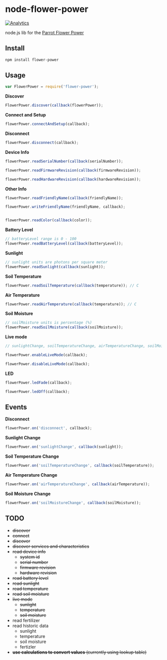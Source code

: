 node-flower-power
=================

[![Analytics](https://ga-beacon.appspot.com/UA-56089547-1/sandeepmistry/node-flower-power?pixel)](https://github.com/igrigorik/ga-beacon)

node.js lib for the [Parrot Flower Power](http://www.parrot.com/usa/products/flower-power/)


Install
-------

```sh
npm install flower-power
```

Usage
-----

```javascript
var FlowerPower = require('flower-power');
```

__Discover__

```javascript
FlowerPower.discover(callback(flowerPower));
```

__Connect and Setup__

```javascript
flowerPower.connectAndSetup(callback);
```

__Disconnect__

```javascript
flowerPower.disconnect(callback);
```

__Device Info__

```javascript
flowerPower.readSerialNumber(callback(serialNumber));

flowerPower.readFirmwareRevision(callback(firmwareRevision));

flowerPower.readHardwareRevision(callback(hardwareRevision));
```

__Other Info__

```javascript
flowerPower.readFriendlyName(callback(friendlyName));

flowerPower.writeFriendlyName(friendlyName, callback);


flowerPower.readColor(callback(color));
```

__Battery Level__

```javascript
// batteryLevel range is 0 - 100
flowerPower.readBatteryLevel(callback(batteryLevel));
```

__Sunlight__

```javascript
// sunlight units are photons per square meter
flowerPower.readSunlight(callback(sunlight));
```

__Soil Temperature__

```javascript
flowerPower.readSoilTemperature(callback(temperature)); // C
```

__Air Temperature__

```javascript
flowerPower.readAirTemperature(callback(temperature)); // C
```

__Soil Moisture__

```javascript
// soilMoisture units is percentage (%)
flowerPower.readSoilMoisture(callback(soilMoisture));
```

__Live mode__

```javascript
// sunlightChange, soilTemperatureChange, airTemperatureChange, soilMoistureChange events are emitted (see below)

flowerPower.enableLiveMode(callback);

flowerPower.disableLiveMode(callback);
```

__LED__

```javascript
flowerPower.ledFade(callback);

flowerPower.ledOff(callback);
```

Events
------

__Disconnect__

```javascript
flowerPower.on('disconnect', callback);
```

__Sunlight Change__

```javascript
flowerPower.on('sunlightChange', callback(sunlight));
```

__Soil Temperature Change__

```javascript
flowerPower.on('soilTemperatureChange', callback(soilTemperature));
```

__Air Temperature Change__

```javascript
flowerPower.on('airTemperatureChange', callback(airTemperature));
```

__Soil Moisture Change__

```javascript
flowerPower.on('soilMoistureChange', callback(soilMoisture));
```

TODO
----

  * ~~discover~~
  * ~~connect~~
  * ~~discover~~
  * ~~discover services and characteristics~~
  * ~~read device info~~
    * ~~system id~~
    * ~~serial number~~
    * ~~firmware revision~~
    * ~~hardware revision~~
  * ~~read battery level~~
  * ~~read sunlight~~
  * ~~read temperature~~
  * ~~read soil moisture~~
  * ~~live mode~~
    * ~~sunlight~~
    * ~~temperature~~
    * ~~soil moisture~~
  * read fertilizer
  * read historic data
    * sunlight
    * temperature
    * soil moisture
    * fertizler
  * ~~__use calculations to convert values__ (currently using lookup table)~~

